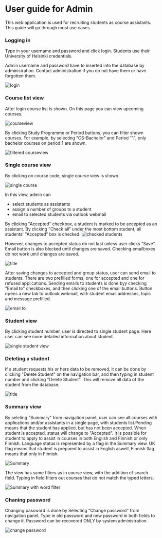 # User guide for Admin

This web application is used for recruiting students as course assistants. This guide will go through most use cases.

### Logging in

Type in your username and password and click login. Students use their University of Helsinki credentials.

Admin username and password have to inserted into the database by administration. Contact administration if you do not have them
or have forgotten them. 

![login](https://github.com/TKT-ohjaajarekisteri/TKT-ohjaajarekisteri-front/blob/master/documentation/pictures/Näyttökuva%202019-5-7%20kello%2019.19.15.png)

### Course list view

After login course list is shown. On this page you can view upcoming courses. 

![courseview](https://github.com/TKT-ohjaajarekisteri/TKT-ohjaajarekisteri-front/blob/master/documentation/pictures/Näyttökuva%202019-5-6%20kello%2020.40.50.png)

By clicking Study Programme or Period buttons, you can filter shown courses. For example, by selecting "CS-Bachelor" and Period "1",
only bachelor courses on period 1 are shown.

![filtered courseview](https://github.com/TKT-ohjaajarekisteri/TKT-ohjaajarekisteri-front/blob/master/documentation/pictures/Näyttökuva%202019-5-6%20kello%2020.40.58.png)

### Single course view

By clicking on course code, single course view is shown.

![single course](https://github.com/TKT-ohjaajarekisteri/TKT-ohjaajarekisteri-front/blob/master/documentation/pictures/Näyttökuva%202019-5-6%20kello%2020.42.57.png)

In this view, admin can
* select students as assistants
* assign a number of groups to a student
* email to selected students via outlook webmail

By clicking "Accepted" checkbox, a student is marked to be accepted as an assistant. By clicking "Check all" under the most
bottom student, all students' "Accepted" box is checked.
![checked students](https://github.com/TKT-ohjaajarekisteri/TKT-ohjaajarekisteri-front/blob/master/documentation/pictures/Näyttökuva%202019-5-6%20kello%2020.41.39.png)

However, changes to accepted status do not last unless user clicks "Save". Email button is also blocked until changes are saved.
Checking emailboxes do not work until changes are saved.

![title](https://github.com/TKT-ohjaajarekisteri/TKT-ohjaajarekisteri-front/blob/master/documentation/pictures/Näyttökuva%202019-5-6%20kello%2020.41.46.png)

After saving changes to accepted and group status, user can send email to students. There are two prefilled forms, one for accepted
and one for refused applications. Sending emails to students is done byy checking "Email to" checkboxes, and then clicking one
of the email buttons. Button opens a new tab to outlook webmail, with student email addresses, topic and message prefilled.

![email to](https://github.com/TKT-ohjaajarekisteri/TKT-ohjaajarekisteri-front/blob/master/documentation/pictures/Näyttökuva%202019-5-6%20kello%2020.41.59.png)

### Student view

By clicking student number, user is directed to single student page. Here user can see more detailed information about student.

![single student view](https://github.com/TKT-ohjaajarekisteri/TKT-ohjaajarekisteri-front/blob/master/documentation/pictures/Näyttökuva%202019-5-6%20kello%2020.42.24.png)

### Deleting a student

If a student requests his or hers data to be removed, it can be done by clicking "Delete Student" on the navigation bar, and then
typing in student number and clicking "Delete Student". This will remove all data of the student from the database. 

![title](https://github.com/TKT-ohjaajarekisteri/TKT-ohjaajarekisteri-front/blob/master/documentation/pictures/Näyttökuva%202019-5-6%20kello%2020.41.22.png)

### Summary view

By seleting "Summary" from navigation panel, user can see all courses with applications and/or assistants in a single page, with
students list.Pending means that the student has applied, but has not been accepted. When student is accepted, status will change
to "Accepted". It is possible for student to apply to assist in courses in both English and Finnish or only Finnish. Language status is represented
by a flag in the Summary view. UK flag means that student is prepared to assist in English aswell, Finnish flag means that only in Finnish.

![Summary](https://github.com/TKT-ohjaajarekisteri/TKT-ohjaajarekisteri-front/blob/master/documentation/pictures/Näyttökuva%202019-5-6%20kello%2020.41.16.png)

The view has same filters as in course view, with the addition of search field. Typing in field filters out courses that do not match
the typed letters.

![Summary with word filter](https://github.com/TKT-ohjaajarekisteri/TKT-ohjaajarekisteri-front/blob/master/documentation/pictures/Näyttökuva%202019-5-6%20kello%2020.42.57.png)

### Chaning password

Changing password is done by Selecting "Change password" from navigation panel. Type in old password and new password in both
fields to change it. Password can be recovered ONLY by system administration. 

![change password](https://github.com/TKT-ohjaajarekisteri/TKT-ohjaajarekisteri-front/blob/master/documentation/pictures/Näyttökuva%202019-5-7%20kello%2020.45.19.png)

